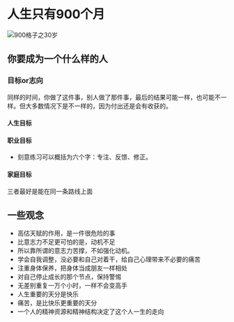 # 人生只有900个月

![900格子之30岁](https://github.com/micolore/note/blob/master/life/img/30.jpg)  

## 你要成为一个什么样的人

### 目标or志向
同样的时间，你做了这件事，别人做了那件事，最后的结果可能一样，也可能不一样。但大多数情况下是不一样的，因为付出还是会有收获的。
#### 人生目标

#### 职业目标
* 刻意练习可以概括为六个字：专注、反馈、修正。

#### 家庭目标

三者最好是能在同一条路线上面

## 一些观念

* 高估天赋的作用，是一件很危险的事
* 比意志力不足更可怕的是，动机不足
* 所以靠所谓的意志力苦撑，不如强化动机。
* 学会自我调整，没必要和自己对着干，给自己心理带来不必要的痛苦
* 注重身体保养，把身体当成朋友一样相处
* 对自己停止成长的那个节点，保持警惕
* 无差别重复一万个小时，一样不会变高手
* 人生重要的天分是快乐
* 痛苦，是比快乐更重要的天分
* 一个人的精神资源和精神结构决定了这个人一生的走向
